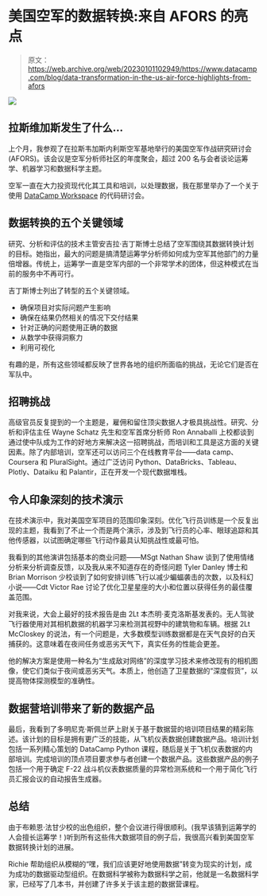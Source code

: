 # 美国空军的数据转换:来自 AFORS 的亮点

> 原文：<https://web.archive.org/web/20230101102949/https://www.datacamp.com/blog/data-transformation-in-the-us-air-force-highlights-from-afors>

![](img/143c3e8a9e36066c8af3d0076c253c0f.png)

## 拉斯维加斯发生了什么...

上个月，我参观了在拉斯韦加斯内利斯空军基地举行的美国空军作战研究研讨会(AFORS)。该会议是空军分析师社区的年度聚会，超过 200 名与会者谈论运筹学、机器学习和数据科学主题。

空军一直在大力投资现代化其工具和培训，以处理数据，我在那里举办了一个关于使用 [DataCamp Workspace](https://web.archive.org/web/20220523162848/https://www.datacamp.com/workspace) 的代码研讨会。

## 数据转换的五个关键领域

研究、分析和评估的技术主管安吉拉·吉丁斯博士总结了空军围绕其数据转换计划的目标。她指出，最大的问题是搞清楚运筹学分析师如何成为空军其他部门的力量倍增器。传统上，运筹学一直是空军内部的一个非常学术的团体，但这种模式在当前的服务中不再可行。

吉丁斯博士列出了转型的五个关键领域。

*   确保项目对实际问题产生影响
*   确保在结果仍然相关的情况下交付结果
*   针对正确的问题使用正确的数据
*   从数学中获得洞察力
*   利用可视化

有趣的是，所有这些领域都反映了世界各地的组织所面临的挑战，无论它们是否在军队中。

## 招聘挑战

高级官员反复提到的一个主题是，雇佣和留住顶尖数据人才极具挑战性。研究、分析和评估主任 Wayne Schatz 先生和空军首席分析师 Ron Annaballi 上校都谈到通过使中队成为工作的好地方来解决这一招聘挑战，而培训和工具是这方面的关键因素。除了内部培训，空军还可以访问三个在线教育平台——data camp、Coursera 和 PluralSight。通过广泛访问 Python、DataBricks、Tableau、Plotly、Dataiku 和 Palantir，正在开发一个现代数据堆栈。

## 令人印象深刻的技术演示

在技术演示中，我对美国空军项目的范围印象深刻。优化飞行员训练是一个反复出现的主题，我看到了不止一个而是两个演示，涉及到飞行员的心率、眼球追踪和其他传感器，以试图确定哪些飞行动作最具认知挑战性或最可怕。

我看到的其他演讲包括基本的商业问题——MSgt Nathan Shaw 谈到了使用情绪分析来分析调查反馈，以及我从来不知道存在的奇怪问题 Tyler Danley 博士和 Brian Morrison 少校谈到了如何安排训练飞行以减少蝙蝠袭击的次数，以及科幻小说——Cdt Victor Rae 讨论了优化卫星星座的大小和位置以获得任务的最佳覆盖范围。

对我来说，大会上最好的技术报告是由 2Lt 本杰明·麦克洛斯基发表的。无人驾驶飞行器使用对其相机数据的机器学习来检测其视野中的建筑物和车辆。根据 2Lt McCloskey 的说法，有一个问题是，大多数模型训练数据都是在天气良好的白天捕获的。这意味着在夜间任务或恶劣天气下，真实任务的性能会更差。

他的解决方案是使用一种名为“生成敌对网络”的深度学习技术来修改现有的相机图像，使它们类似于夜间或恶劣天气。本质上，他创造了卫星数据的“深度假货”，以提高物体探测模型的准确性。

## 数据营培训带来了新的数据产品

最后，我看到了多明尼克·斯佩兰萨上尉关于基于数据营的培训项目结果的精彩陈述。该计划的目标是拥有更广泛的技能，从飞机仪表数据创建数据产品。培训计划包括一系列精心策划的 DataCamp Python 课程，随后是关于飞机仪表数据的内部培训。完成培训的顶点项目要求参与者创建一个数据产品。这些数据产品的例子包括一个用于确定 F-22 战斗机仪表数据质量的异常检测系统和一个用于简化飞行员汇报会议的自动报告生成器。

## 总结

由于布赖恩·法甘少校的出色组织，整个会议进行得很顺利。(我早该猜到运筹学的人会擅长运筹学！)听到所有这些伟大数据项目的例子后，我很高兴看到美国空军数据转换计划的进展。

Richie 帮助组织从模糊的“嘿，我们应该更好地使用数据”转变为现实的计划，成为成功的数据驱动型组织。在数据科学被称为数据科学之前，他就是一名数据科学家，已经写了几本书，并创建了许多关于该主题的数据营课程。